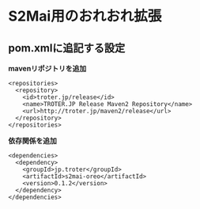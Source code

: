 S2Mai用のおれおれ拡張
===========================================

pom.xmlに追記する設定
---------------------

**mavenリポジトリを追加**

    <repositories>
      <repository>
        <id>troter.jp/release</id>
        <name>TROTER.JP Release Maven2 Repository</name>
        <url>http://troter.jp/maven2/release</url>
      </repository>
    </repositories>

**依存関係を追加**

    <dependencies>
      <dependency>
        <groupId>jp.troter</groupId>
        <artifactId>s2mai-oreo</artifactId>
        <version>0.1.2</version>
      </dependency>
    </dependencies>

